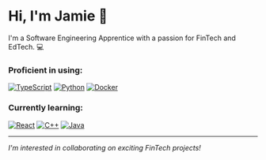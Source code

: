 # Hi, I'm Jamie 👋

<span style="margin-top: 100px;">I'm a Software Engineering Apprentice with a passion for FinTech and EdTech. 💻</span>


### Proficient in using:

[![TypeScript](https://img.shields.io/badge/TypeScript-3178C6?logo=typescript&logoColor=fff)](#)
[![Python](https://img.shields.io/badge/Python-3776AB?logo=python&logoColor=fff)](#)
[![Docker](https://img.shields.io/badge/Docker-2496ED?logo=docker&logoColor=fff)](#)


### Currently learning:

[![React](https://img.shields.io/badge/React-%2320232a.svg?logo=react&logoColor=%2361DAFB)](#)
[![C++](https://img.shields.io/badge/C++-%2300599C.svg?logo=c%2B%2B&logoColor=white)](#)
[![Java](https://img.shields.io/badge/Java-%23ED8B00.svg?logo=openjdk&logoColor=white)](#)

---

*I'm interested in collaborating on exciting FinTech projects!*
